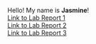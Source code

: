Hello! My name is **Jasmine**! 
<br />
[Link to Lab Report 1](https://jvodhanel.github.io/cse15l-lab-reports/lab-report-1-week-2.html)
<br />
[Link to Lab Report 2](https://jvodhanel.github.io/cse15l-lab-reports/lab-report-2-week-4.html)
<br />
[Link to Lab Report 3](https://jvodhanel.github.io/cse15l-lab-reports/lab-report-3-week-6.html)
<br />
